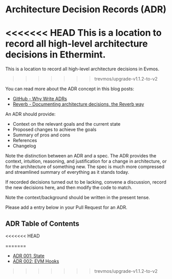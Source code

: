 <!--
order: false
parent:
  order: 0
-->

# Architecture Decision Records (ADR)

<<<<<<< HEAD
This is a location to record all high-level architecture decisions in Ethermint.
=======
This is a location to record all high-level architecture decisions in Evmos.
>>>>>>> trevmos/upgrade-v1.1.2-to-v2

You can read more about the ADR concept in this blog posts:

- [GitHub - Why Write ADRs](https://github.blog/2020-08-13-why-write-adrs/)
- [Reverb - Documenting architecture decisions, the Reverb way](https://product.reverb.com/documenting-architecture-decisions-the-reverb-way-a3563bb24bd0#.78xhdix6t)

An ADR should provide:

- Context on the relevant goals and the current state
- Proposed changes to achieve the goals
- Summary of pros and cons
- References
- Changelog

Note the distinction between an ADR and a spec. The ADR provides the context, intuition, reasoning, and
justification for a change in architecture, or for the architecture of something
new. The spec is much more compressed and streamlined summary of everything as
it stands today.

If recorded decisions turned out to be lacking, convene a discussion, record the new decisions here, and then modify the code to match.

Note the context/background should be written in the present tense.

Please add a entry below in your Pull Request for an ADR.

## ADR Table of Contents

<<<<<<< HEAD
<!--
Add an entry in the following format: 
- [ADR XXX: ADR Title](./adr-XXX-adr-title.md)
-->
=======
- [ADR 001: State](adr-001-state.md)
- [ADR 002: EVM Hooks](adr-002-evm-hooks.md)
>>>>>>> trevmos/upgrade-v1.1.2-to-v2
